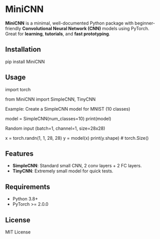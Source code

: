 # MiniCNN

**MiniCNN** is a minimal, well-documented Python package with beginner-friendly 
**Convolutional Neural Network (CNN)** models using PyTorch.  
Great for **learning**, **tutorials**, and **fast prototyping**.

## Installation

pip install MiniCNN


## Usage

import torch

from MiniCNN import SimpleCNN, TinyCNN

Example: Create a SimpleCNN model for MNIST (10 classes)

model = SimpleCNN(num_classes=10) print(model)

Random input (batch=1, channel=1, size=28x28)

x = torch.randn(1, 1, 28, 28) y = model(x) print(y.shape)  # torch.Size()


## Features
- **SimpleCNN**: Standard small CNN, 2 conv layers + 2 FC layers.
- **TinyCNN**: Extremely small model for quick tests.


## Requirements
- Python 3.8+
- PyTorch >= 2.0.0


## License
MIT License
